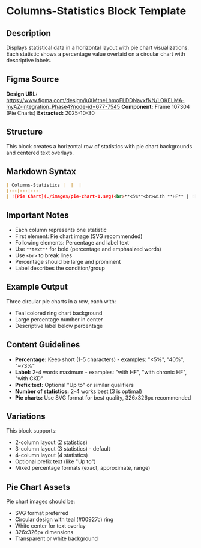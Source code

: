 # Columns-Statistics Block Template

## Description

Displays statistical data in a horizontal layout with pie chart visualizations. Each statistic shows a percentage value overlaid on a circular chart with descriptive labels.

## Figma Source

**Design URL:** https://www.figma.com/design/iuXMtneLhmoFLDDNavxfNN/LOKELMA-myAZ-integration_Phase4?node-id=677-7545
**Component:** Frame 107304 (Pie Charts)
**Extracted:** 2025-10-30

## Structure

This block creates a horizontal row of statistics with pie chart backgrounds and centered text overlays.

## Markdown Syntax

```markdown
| Columns-Statistics |  |  |
|---|---|---|
| ![Pie Chart](./images/pie-chart-1.svg)<br>**<5%**<br>with **HF** | ![Pie Chart](./images/pie-chart-2.svg)<br>**Up to**<br>**40%**<br>with **chronic HF** | ![Pie Chart](./images/pie-chart-3.svg)<br>**~73%**<br>with **CKD** |
```

## Important Notes

- Each column represents one statistic
- First element: Pie chart image (SVG recommended)
- Following elements: Percentage and label text
- Use `**text**` for bold (percentage and emphasized words)
- Use `<br>` to break lines
- Percentage should be large and prominent
- Label describes the condition/group

## Example Output

Three circular pie charts in a row, each with:
- Teal colored ring chart background
- Large percentage number in center
- Descriptive label below percentage

## Content Guidelines

- **Percentage:** Keep short (1-5 characters) - examples: "<5%", "40%", "~73%"
- **Label:** 2-4 words maximum - examples: "with HF", "with chronic HF", "with CKD"
- **Prefix text:** Optional "Up to" or similar qualifiers
- **Number of statistics:** 2-4 works best (3 is optimal)
- **Pie charts:** Use SVG format for best quality, 326x326px recommended

## Variations

This block supports:
- 2-column layout (2 statistics)
- 3-column layout (3 statistics) - default
- 4-column layout (4 statistics)
- Optional prefix text (like "Up to")
- Mixed percentage formats (exact, approximate, range)

## Pie Chart Assets

Pie chart images should be:
- SVG format preferred
- Circular design with teal (#00927c) ring
- White center for text overlay
- 326x326px dimensions
- Transparent or white background
